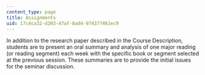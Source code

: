 ```yaml
---
content_type: page
title: Assignments
uid: 17c4ca32-d203-47af-8ad4-974377461ec9
---
```


In addition to the research paper described in the Course Description, students are to present an oral summary and analysis of one major reading (or reading segment) each week with the specific book or segment selected at the previous session. These summaries are to provide the initial issues for the seminar discussion.